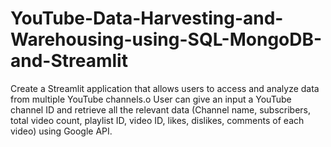 # YouTube-Data-Harvesting-and-Warehousing-using-SQL-MongoDB-and-Streamlit
Create a Streamlit application that allows users to access and analyze data from multiple YouTube channels.o User can give an input a YouTube channel ID and retrieve all the relevant data (Channel name, subscribers, total video count, playlist ID, video ID, likes, dislikes, comments of each video) using Google API.
